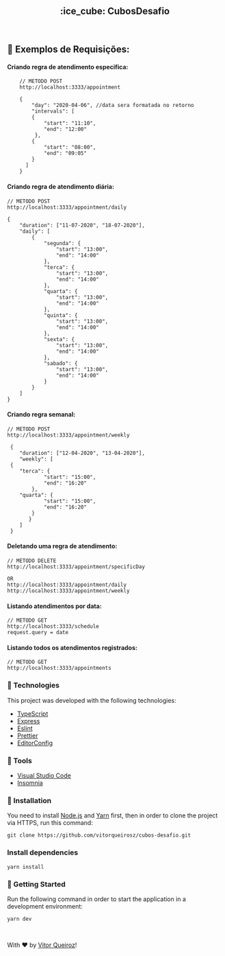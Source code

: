

 <h2 align="center">:ice_cube: CubosDesafio</h2>
 
</br>

## 📌 Exemplos de Requisições:

#### Criando regra de atendimento especifica:
        // METODO POST
        http://localhost:3333/appointment
        
        {
            "day": "2020-04-06", //data sera formatada no retorno
            "intervals": [
            {
                "start": "11:10",
                "end": "12:00"
             },
            {
                "start": "08:00",
                "end": "09:05"
            }
          ]
        }
        
#### Criando regra de atendimento diária:
    // METODO POST
    http://localhost:3333/appointment/daily
    
    {
        "duration": ["11-07-2020", "18-07-2020"],
        "daily": [
            {
                "segunda": {
                    "start": "13:00",
                    "end": "14:00"
                },
                "terca": {
                    "start": "13:00",
                    "end": "14:00"
                },
                "quarta": {
                    "start": "13:00",
                    "end": "14:00"
                },
                "quinta": {
                    "start": "13:00",
                    "end": "14:00"
                },
                "sexta": {
                    "start": "13:00",
                    "end": "14:00"
                },
                "sabado": {
                    "start": "13:00",
                    "end": "14:00"
                }
            }
        ]
    }
    
#### Criando regra semanal:
    // METODO POST
    http://localhost:3333/appointment/weekly

	 {
        "duration": ["12-04-2020", "13-04-2020"],
        "weekly": [
     {
        "terca": {
                "start": "15:00",
                "end": "16:20"
            },
        "quarta": {
                "start": "15:00",
                "end": "16:20"
            }
           }
        ]
     }	
    
#### Deletando uma regra de atendimento:
    // METODO DELETE
    http://localhost:3333/appointment/specificDay
    
    OR
    http://localhost:3333/appointment/daily
    http://localhost:3333/appointment/weekly
    
#### Listando atendimentos por data:
    // METODO GET
    http://localhost:3333/schedule
    request.query = date

#### Listando todos os atendimentos registrados:
    // METODO GET
    http://localhost:3333/appointments
    

    
### :rocket: Technologies

This project was developed with the following technologies:

- [TypeScript](https://github.com/Microsoft/TypeScript)
- [Express](https://github.com/expressjs/express)
- [Eslint](https://github.com/eslint/eslint)
- [Prettier](https://github.com/prettier/prettier)
- [EditorConfig](https://editorconfig.org)

### :hammer: Tools
- [Visual Studio Code](https://code.visualstudio.com)
- [Insomnia](https://insomnia.rest)

### 👷 Installation
You need to install [Node.js](https://nodejs.org/en/) and [Yarn](https://yarnpkg.com) first, then in order to clone the project via HTTPS, run this command:

    git clone https://github.com/vitorqueirosz/cubos-desafio.git

### Install dependencies

    yarn install

### 🏃 Getting Started
Run the following command in order to start the application in a development environment:

    yarn dev
</br>


With ♥ by [Vitor Queiroz](https://www.linkedin.com/in/vitor-queiroz-4b32131a3/)!
